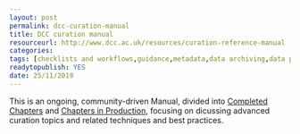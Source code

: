 ```yaml
---
layout: post 
permalink: dcc-curation-manual
title: DCC curation manual
resourceurl: http://www.dcc.ac.uk/resources/curation-reference-manual
categories: 
tags: [checklists and workflows,guidance,metadata,data archiving,data preservation,file formats,ontologies,best practices,data management planning,data appraisal,research data licensing,maintenance and sustainability]
readytopublish: YES
date: 25/11/2019
---
```

This is an ongoing, community-driven Manual, divided into [Completed Chapters](https://www.dcc.ac.uk/resources/curation-reference-manual/completed-chapters) and [Chapters in Production](https://www.dcc.ac.uk/resources/curation-reference-manual/chapters-production), focusing on dicussing advanced curation topics and related techniques and best practices.